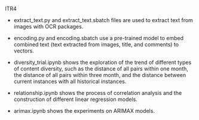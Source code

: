 ITR4

- extract_text.py and extract_text.sbatch files are used to extract text from images with OCR packages.  

- encoding.py and encoding.sbatch use a pre-trained model to embed combined text (text extracted from images, title, and comments) to vectors.

- diversity_trial.ipynb shows the exploration of the trend of different types of content diversity, such as the distance of all pairs within one month, the distance of all pairs within three month, and the distance between current instances with all historical instances.

- relationship.ipynb shows the process of correlation analysis and the construction of different linear regression models.

- arimax.ipynb shows the experiments on ARIMAX models. 
